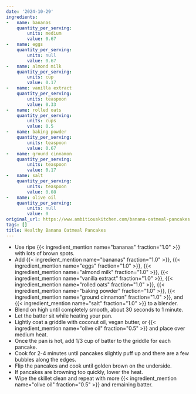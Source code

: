 ```yaml
---
date: '2024-10-29'
ingredients:
-   name: bananas
    quantity_per_serving:
        units: medium
        value: 0.67
-   name: eggs
    quantity_per_serving:
        units: null
        value: 0.67
-   name: almond milk
    quantity_per_serving:
        units: cup
        value: 0.17
-   name: vanilla extract
    quantity_per_serving:
        units: teaspoon
        value: 0.33
-   name: rolled oats
    quantity_per_serving:
        units: cups
        value: 0.5
-   name: baking powder
    quantity_per_serving:
        units: teaspoon
        value: 0.67
-   name: ground cinnamon
    quantity_per_serving:
        units: teaspoon
        value: 0.17
-   name: salt
    quantity_per_serving:
        units: teaspoon
        value: 0.08
-   name: olive oil
    quantity_per_serving:
        units: null
        value: 0
original_url: https://www.ambitiouskitchen.com/banana-oatmeal-pancakes
tags: []
title: Healthy Banana Oatmeal Pancakes
---
```


- Use ripe {{< ingredient_mention name="bananas" fraction="1.0" >}} with lots of brown spots.
- Add {{< ingredient_mention name="bananas" fraction="1.0" >}}, {{< ingredient_mention name="eggs" fraction="1.0" >}}, {{< ingredient_mention name="almond milk" fraction="1.0" >}}, {{< ingredient_mention name="vanilla extract" fraction="1.0" >}}, {{< ingredient_mention name="rolled oats" fraction="1.0" >}}, {{< ingredient_mention name="baking powder" fraction="1.0" >}}, {{< ingredient_mention name="ground cinnamon" fraction="1.0" >}}, and {{< ingredient_mention name="salt" fraction="1.0" >}} to a blender.
- Blend on high until completely smooth, about 30 seconds to 1 minute.
- Let the batter sit while heating your pan.
- Lightly coat a griddle with coconut oil, vegan butter, or {{< ingredient_mention name="olive oil" fraction="0.5" >}} and place over medium heat.
- Once the pan is hot, add 1/3 cup of batter to the griddle for each pancake.
- Cook for 2-4 minutes until pancakes slightly puff up and there are a few bubbles along the edges.
- Flip the pancakes and cook until golden brown on the underside.
- If pancakes are browning too quickly, lower the heat.
- Wipe the skillet clean and repeat with more {{< ingredient_mention name="olive oil" fraction="0.5" >}} and remaining batter.